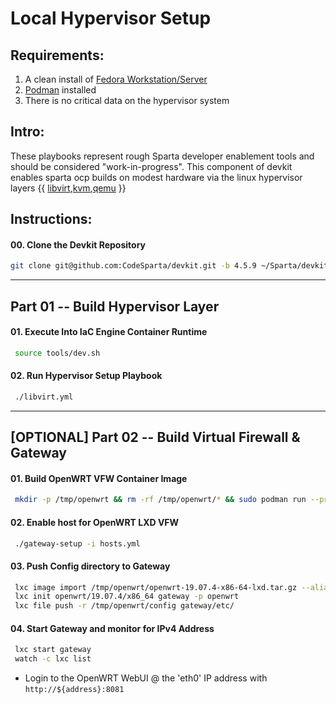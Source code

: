 # Local Hypervisor Setup
## Requirements:
1. A clean install of [Fedora Workstation/Server](https://getfedora.org/en/workstation/)
2. [Podman](https://podman.io/getting-started/installation.html) installed
3. There is no critical data on the hypervisor system
    
## Intro:    
These playbooks represent rough Sparta developer enablement tools and should be
considered "work-in-progress". This component of devkit enables sparta ocp builds
on modest hardware via the linux hypervisor layers {{ [libvirt],[kvm],[qemu] }}

[libvirt]:https://wiki.libvirt.org/page/Main_Page
[kvm]:https://www.redhat.com/en/topics/virtualization/what-is-KVM
[qemu]:https://www.qemu.org/

## Instructions:
#### 00\. Clone the Devkit Repository
```sh
git clone git@github.com:CodeSparta/devkit.git -b 4.5.9 ~/Sparta/devkit && cd ~/Sparta/devkit
```
--------------------------------------------------------------------------------
## Part 01 -- Build Hypervisor Layer
#### 01\. Execute Into IaC Engine Container Runtime
```sh
 source tools/dev.sh
```
#### 02\. Run Hypervisor Setup Playbook
```sh
 ./libvirt.yml
```
--------------------------------------------------------------------------------
## [OPTIONAL] Part 02 -- Build Virtual Firewall & Gateway
#### 01\. Build OpenWRT VFW Container Image
```sh
 mkdir -p /tmp/openwrt && rm -rf /tmp/openwrt/* && sudo podman run --privileged --rm -it --name openwrt_builder --volume /tmp/openwrt:/root/bin:z containercraft/ccio-openwrt-builder:19.07.4
```
#### 02\. Enable host for OpenWRT LXD VFW
```sh
 ./gateway-setup -i hosts.yml
```
#### 03\. Push Config directory to Gateway
```sh
 lxc image import /tmp/openwrt/openwrt-19.07.4-x86-64-lxd.tar.gz --alias openwrt/19.07.4/x86_64
 lxc init openwrt/19.07.4/x86_64 gateway -p openwrt
 lxc file push -r /tmp/openwrt/config gateway/etc/
```
#### 04\. Start Gateway and monitor for IPv4 Address
```sh
 lxc start gateway
 watch -c lxc list
```
 - Login to the OpenWRT WebUI @ the 'eth0' IP address with `http://${address}:8081`
